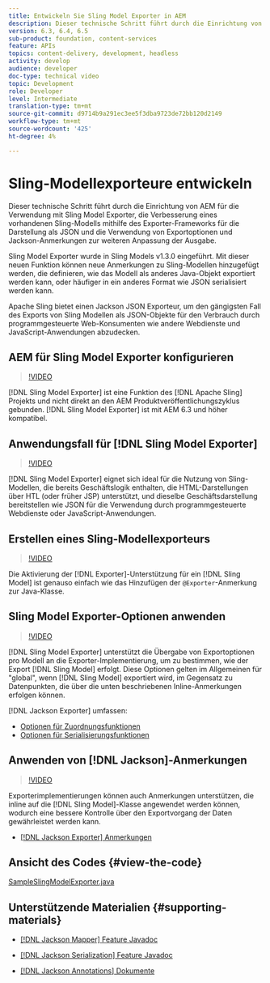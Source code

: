 ```yaml
---
title: Entwickeln Sie Sling Model Exporter in AEM
description: Dieser technische Schritt führt durch die Einrichtung von AEM für die Verwendung mit Sling Model Exporter, die Verbesserung eines vorhandenen Sling-Modells mithilfe des Exporter-Frameworks für die Darstellung als JSON und die Verwendung von Exportoptionen und Jackson-Anmerkungen zur weiteren Anpassung der Ausgabe.
version: 6.3, 6.4, 6.5
sub-product: foundation, content-services
feature: APIs
topics: content-delivery, development, headless
activity: develop
audience: developer
doc-type: technical video
topic: Development
role: Developer
level: Intermediate
translation-type: tm+mt
source-git-commit: d9714b9a291ec3ee5f3dba9723de72bb120d2149
workflow-type: tm+mt
source-wordcount: '425'
ht-degree: 4%

---
```



# Sling-Modellexporteure entwickeln

Dieser technische Schritt führt durch die Einrichtung von AEM für die Verwendung mit Sling Model Exporter, die Verbesserung eines vorhandenen Sling-Modells mithilfe des Exporter-Frameworks für die Darstellung als JSON und die Verwendung von Exportoptionen und Jackson-Anmerkungen zur weiteren Anpassung der Ausgabe.

Sling Model Exporter wurde in Sling Models v1.3.0 eingeführt. Mit dieser neuen Funktion können neue Anmerkungen zu Sling-Modellen hinzugefügt werden, die definieren, wie das Modell als anderes Java-Objekt exportiert werden kann, oder häufiger in ein anderes Format wie JSON serialisiert werden kann.

Apache Sling bietet einen Jackson JSON Exporteur, um den gängigsten Fall des Exports von Sling Modellen als JSON-Objekte für den Verbrauch durch programmgesteuerte Web-Konsumenten wie andere Webdienste und JavaScript-Anwendungen abzudecken.

## AEM für Sling Model Exporter konfigurieren

>[!VIDEO](https://video.tv.adobe.com/v/16862/?quality=12&learn=on)

[!DNL Sling Model Exporter] ist eine Funktion des  [!DNL Apache Sling] Projekts und nicht direkt an den AEM Produktveröffentlichungszyklus gebunden. [!DNL Sling Model Exporter] ist mit AEM 6.3 und höher kompatibel.

## Anwendungsfall für [!DNL Sling Model Exporter]

>[!VIDEO](https://video.tv.adobe.com/v/16863/?quality=12&learn=on)

[!DNL Sling Model Exporter] eignet sich ideal für die Nutzung von Sling-Modellen, die bereits Geschäftslogik enthalten, die HTML-Darstellungen über HTL (oder früher JSP) unterstützt, und dieselbe Geschäftsdarstellung bereitstellen wie JSON für die Verwendung durch programmgesteuerte Webdienste oder JavaScript-Anwendungen.

## Erstellen eines Sling-Modellexporteurs

>[!VIDEO](https://video.tv.adobe.com/v/16864/?quality=12&learn=on)

Die Aktivierung der [!DNL Exporter]-Unterstützung für ein [!DNL Sling Model] ist genauso einfach wie das Hinzufügen der `@Exporter`-Anmerkung zur Java-Klasse.

## Sling Model Exporter-Optionen anwenden

>[!VIDEO](https://video.tv.adobe.com/v/16865/?quality=12&learn=on)

[!DNL Sling Model Exporter] unterstützt die Übergabe von Exportoptionen pro Modell an die Exporter-Implementierung, um zu bestimmen, wie der Export  [!DNL Sling Model] erfolgt. Diese Optionen gelten im Allgemeinen für &quot;global&quot;, wenn [!DNL Sling Model] exportiert wird, im Gegensatz zu Datenpunkten, die über die unten beschriebenen Inline-Anmerkungen erfolgen können.

[!DNL Jackson Exporter] umfassen:

* [Optionen für Zuordnungsfunktionen](https://static.javadoc.io/com.fasterxml.jackson.core/jackson-databind/2.8.5/com/fasterxml/jackson/databind/MapperFeature.html)
* [Optionen für Serialisierungsfunktionen](https://static.javadoc.io/com.fasterxml.jackson.core/jackson-databind/2.8.5/com/fasterxml/jackson/databind/SerializationFeature.html)

## Anwenden von [!DNL Jackson]-Anmerkungen

>[!VIDEO](https://video.tv.adobe.com/v/16866/?quality=12&learn=on)

Exporterimplementierungen können auch Anmerkungen unterstützen, die inline auf die [!DNL Sling Model]-Klasse angewendet werden können, wodurch eine bessere Kontrolle über den Exportvorgang der Daten gewährleistet werden kann.

* [[!DNL Jackson Exporter] Anmerkungen](https://github.com/FasterXML/jackson-annotations/wiki/Jackson-Annotations)

## Ansicht des Codes {#view-the-code}

[SampleSlingModelExporter.java](https://github.com/Adobe-Consulting-Services/acs-aem-samples/blob/master/core/src/main/java/com/adobe/acs/samples/models/SampleSlingModelExporter.java)

## Unterstützende Materialien {#supporting-materials}

* [[!DNL Jackson Mapper] Feature Javadoc](https://static.javadoc.io/com.fasterxml.jackson.core/jackson-databind/2.8.5/com/fasterxml/jackson/databind/MapperFeature.html)
* [[!DNL Jackson Serialization] Feature Javadoc](https://static.javadoc.io/com.fasterxml.jackson.core/jackson-databind/2.8.5/com/fasterxml/jackson/databind/SerializationFeature.html)

* [[!DNL Jackson Annotations] Dokumente](https://github.com/FasterXML/jackson-annotations/wiki/Jackson-Annotations)

